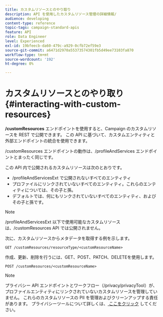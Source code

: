 ```yaml
---
title: カスタムリソースとのやり取り
description: API を使用したカスタムリソース管理の詳細情報/
audience: developing
content-type: reference
topic-tags: campaign-standard-apis
feature: API
role: Data Engineer
level: Experienced
exl-id: 19bfeecb-da60-479c-a929-0cfb72ef59e3
source-git-commit: a6471d2970a55373574301fb5d49ee73103fa870
workflow-type: tm+mt
source-wordcount: '192'
ht-degree: 0%

---
```


# カスタムリソースとのやり取り {#interacting-with-custom-resources}

**/customResources** エンドポイントを使用すると、Campaign のカスタムリソースを REST で公開できます。 この API に基づいて、カスタムエンティティと外部エンドポイントの統合を使用できます。

/customResources エンドポイントの動作は、/profileAndServices エンドポイントとまったく同じです。

この API 内で公開されるカスタムリソースは次のとおりです。

* /profileAndServicesExt で公開されないすべてのエンティティ
* プロファイルにリンクされていないすべてのエンティティ。これらのエンティティについては、その子と孫。
* デフォルトでは、何にもリンクされていないすべてのエンティティ、およびその子と孫です。

>[!NOTE]
>/profileAndServicesExt 以下で使用可能なカスタムリソースは、/customResources API では公開されません。


次に、カスタムリソースからメタデータを取得する例を示します。

```
GET /customResources/resourceType/<customResourceName>
```

作成、更新、削除を行うには、GET、POST、PATCH、DELETEを使用します。

```
POST /customResources/<customResourceName>
```

>[!NOTE]
>プライバシー API エンドポイントとワークフロー（/privacy/privacyTool）が、プロファイルエンティティにリンクされていないカスタムリソースを管理していません。
>これらのカスタムリソースの PII を管理およびクリーンアップする責任があります。 プライバシーツールについて詳しくは、[&#x200B; ここをクリック &#x200B;](../../api/using/creating-a-privacy-request.md) してください。
